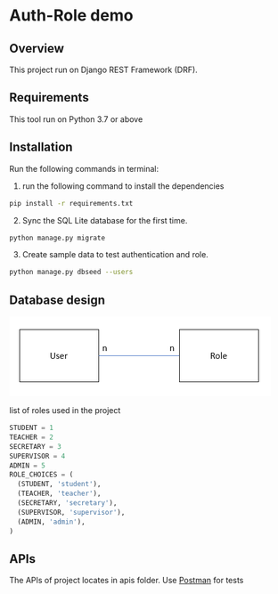 # Auth-Role demo

## Overview
This project run on Django REST Framework (DRF).

## Requirements
This tool run on Python 3.7 or above

## Installation
Run the following commands in terminal:

1. run the following command to install the dependencies
```bash
pip install -r requirements.txt
```
2. Sync the SQL Lite database for the first time.
```bash
python manage.py migrate
```
3. Create sample data to test authentication and role.
```bash
python manage.py dbseed --users
```

## Database design
![alt text](design.PNG "Logo Title Text 1")

list of roles used in the project
```python
STUDENT = 1
TEACHER = 2
SECRETARY = 3
SUPERVISOR = 4
ADMIN = 5
ROLE_CHOICES = (
  (STUDENT, 'student'),
  (TEACHER, 'teacher'),
  (SECRETARY, 'secretary'),
  (SUPERVISOR, 'supervisor'),
  (ADMIN, 'admin'),
)
```

## APIs
The APIs of project locates in apis folder. Use [Postman](https://www.getpostman.com/) for tests